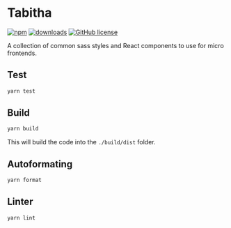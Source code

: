 # Tabitha
[![npm](https://img.shields.io/npm/v/tabitha.svg)](https://www.npmjs.com/package/tabitha)
[![downloads](https://img.shields.io/npm/dm/tabitha.svg)](https://www.npmjs.com/package/tabitha)
[![GitHub license](https://img.shields.io/github/license/meandor/tabitha)](https://github.com/meandor/tabitha)

A collection of common sass styles and React components to use for micro frontends.

## Test
```bash
yarn test
```

## Build
```bash
yarn build
```
This will build the code into the `./build/dist` folder.

## Autoformating
```bash
yarn format
```  

## Linter
```bash
yarn lint
```
